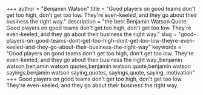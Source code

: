 +++
author = "Benjamin Watson"
title = "Good players on good teams don't get too high, don't get too low. They're even-keeled, and they go about their business the right way."
description = "the best Benjamin Watson Quote: Good players on good teams don't get too high, don't get too low. They're even-keeled, and they go about their business the right way."
slug = "good-players-on-good-teams-dont-get-too-high-dont-get-too-low-theyre-even-keeled-and-they-go-about-their-business-the-right-way"
keywords = "Good players on good teams don't get too high, don't get too low. They're even-keeled, and they go about their business the right way.,benjamin watson,benjamin watson quotes,benjamin watson quote,benjamin watson sayings,benjamin watson saying,quotes, sayings,quote, saying, motivation"
+++
Good players on good teams don't get too high, don't get too low. They're even-keeled, and they go about their business the right way.
